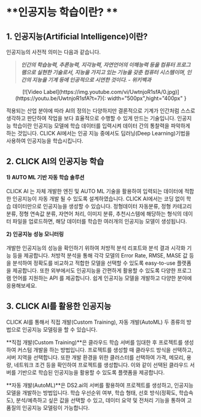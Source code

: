 
# **인공지능 학습이란? **

## **1. 인공지능(Artificial Intelligence)이란?**

인공지능의 사전적 의미는 다음과 같습니다.

> ***인간의 학습능력, 추론능력, 지각능력, 자연언어의 이해능력 등을 컴퓨터 프로그램으로 실현한 기술로서, 지능을 가지고 있는 기능을 갖춘 컴퓨터 시스템이며, 인간의 지능을 기계 등에 인공적으로 시연한 것이다. - 위키백과***

<center>
[![Video Label](https://img.youtube.com/vi/UwtnjoR1sfA/0.jpg)](https://youtu.be/UwtnjoR1sfA?t=7){: width="500px",hight="400px" }
</center>

적용되는 산업 분야에 따라 AI의 정의는 다양하지만 결론적으로 기계가 인간처럼 스스로 생각하고 판단하여 작업을 보다 효율적으로 수행할 수 있게 만드는 기술입니다. 인공지능 학습이란 인공지능 모델에 학습 데이터를 입력시켜 데이터 간의 통찰력을 파악하게 하는 것입니다. CLICK AI에서는 인공 지능 중에서도 딥러닝(Deep Learning)기법을 사용하여 인공지능을 학습시킵니다.

## **2. CLICK AI의 인공지능 학습**

**1) AUTO ML 기반 자동 학습 솔루션**   
<br>
 CLICK AI 는 자체 개발한 엔진 및 AUTO ML 기술을 활용하여 입력되는 데이터에 적합한 인공지능이 자동 개발 될 수 있도록 설계하였습니다. CLICK AI에서는 코딩 없이 학습 데이터만으로 인공지능을 생성할 수 있습니다. 정형데이터 자동분류, 정형 카테고리 분류, 정형 연속값 분류, 자연어 처리, 이미지 분류, 추천시스템에 해당하는 형식의 데이터 파일을 업로드하면, 해당 데이터를 학습한 여러개의 인공지능 모델이 생성됩니다.

**2) 인공지능 성능 모니터링**   
<br>
 개발한 인공지능의 성능을 확인하기 위하여 처방적 분석 리포트와 분석 결과 시각화 기능 등을 제공합니다. 처방적 분석을 통해 각각 모델의 Error Rate, RMSE, MASE 값 등을 분석하여 정확도를 비교하고 적합한 모델을 선택할 수 있도록 easy-to-use 플랫폼을 제공합니다. 또한 외부에서도 인공지능을 간편하게 활용할 수 있도록 다양한 프로그램 언어를 지원하는 API 를 제공합니다. 쉽게 인공지능 모델을 개발하고 다양한 분야에 응용해보세요.

## **3. CLICK AI를 활용한 인공지능**

CLICK AI를 통해서 직접 개발(Custom Training), 자동 개발(AutoML) 두 종류의 방법으로 인공지능 모델링을 할 수 있습니다.

**직접 개발(Custom Training)**은 클라우드 학습 서버를 임대한 후 프로젝트를 생성하여 커스텀 개발을 하는 방법입니다. 프로젝트를 생성할 때 클라우드 방식을 선택하고, 서버 지역을 선택합니다. 또한 개발 환경을 위한 클러스터를 선택하여 가격, 메모리, 용량, 네트워크 조건 등을 확인하여 프로젝트를 생성합니다. 이와 같이 선택된 클라우드 서버를 기반으로 학습된 인공지능을 활용할 수 있도록 플랫폼을 제공합니다.

**자동 개발(AutoML)**은 DS2.ai의 서버를 활용하여 프로젝트를 생성하고, 인공지능 모델을 개발하는 방법입니다. 학습 우선순위 여부, 학습 형태, 선호 방식(정확도, 학습속도), 분석/예측하고 싶은 값을 선택할 수 있고, 데이터 요약 및 전처리 기능을 통하여 고품질의 인공지능 모델링이 가능합니다.

<br>
<br>
